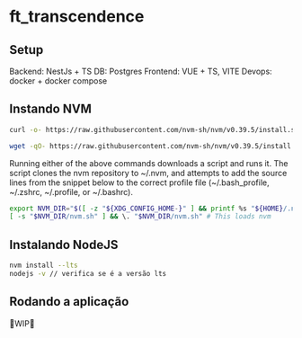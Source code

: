 # ft_transcendence

## Setup
Backend: NestJs + TS
DB: Postgres
Frontend: VUE + TS, VITE
Devops: docker + docker compose


## Instando NVM

```bash
curl -o- https://raw.githubusercontent.com/nvm-sh/nvm/v0.39.5/install.sh | bash
```
```bash
wget -qO- https://raw.githubusercontent.com/nvm-sh/nvm/v0.39.5/install.sh | bash
```

Running either of the above commands downloads a script and runs it. The script clones the nvm repository to ~/.nvm, 
and attempts to add the source lines from the snippet below to the correct profile file (~/.bash_profile, ~/.zshrc, ~/.profile, or ~/.bashrc).
```bash
export NVM_DIR="$([ -z "${XDG_CONFIG_HOME-}" ] && printf %s "${HOME}/.nvm" || printf %s "${XDG_CONFIG_HOME}/nvm")"
[ -s "$NVM_DIR/nvm.sh" ] && \. "$NVM_DIR/nvm.sh" # This loads nvm
```

## Instalando NodeJS
```bash
nvm install --lts
nodejs -v // verifica se é a versão lts
```

## Rodando a aplicação
🚧WIP🚧


